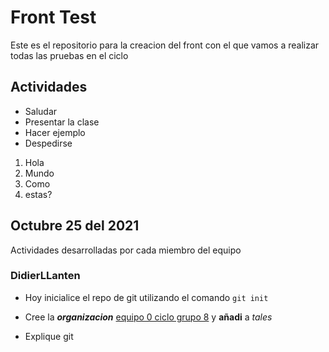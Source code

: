 # Front Test

Este es el repositorio para la creacion del front con el que vamos a realizar todas las pruebas en el ciclo

## Actividades 

- Saludar
- Presentar la clase
- Hacer ejemplo
- Despedirse

1. Hola
2. Mundo
5. Como
1. estas?

## Octubre 25 del 2021
Actividades desarrolladas por cada miembro del equipo 


### DidierLLanten

- Hoy inicialice el repo de git utilizando el comando `git init`

- Cree la ***organizacion*** [equipo 0 ciclo grupo 8](https://github.com/orgs/equipo0-ciclo4-grupo8/dashboard) y **añadi** a _tales_
- Explique git